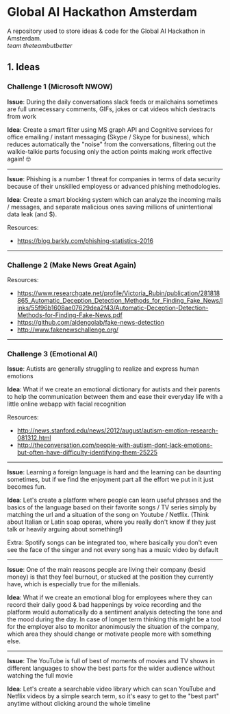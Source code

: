 # Global AI Hackathon Amsterdam

A repository used to store ideas & code for the Global AI Hackathon in Amsterdam.  
_team theteambutbetter_


## 1. Ideas

### Challenge 1 (Microsoft NWOW)

**Issue**: During the daily conversations slack feeds or mailchains sometimes are full unnecessary comments, GIFs, jokes or cat videos which destracts from work

**Idea**: Create a smart filter using MS graph API and Cognitive services for office emailing / instant messaging (Skype / Skype for business), which reduces automatically the "noise" from the conversations, filtering out the walkie-talkie parts focusing only the action points making work effective again! 🤓

---

**Issue**: Phishing is a number 1 threat for companies in terms of data security because of their unskilled employess or advanced phishing methodologies.

**Idea**: Create a smart blocking system which can analyze the incoming mails / messages, and separate malicious ones saving millions of unintentional data leak (and $).

Resources:
  * https://blog.barkly.com/phishing-statistics-2016
  
---

### Challenge 2 (Make News Great Again)
Resources:  
  * https://www.researchgate.net/profile/Victoria_Rubin/publication/281818865_Automatic_Deception_Detection_Methods_for_Finding_Fake_News/links/55f96b1608ae07629dea2f43/Automatic-Deception-Detection-Methods-for-Finding-Fake-News.pdf
  * https://github.com/aldengolab/fake-news-detection
  * http://www.fakenewschallenge.org/

---

### Challenge 3 (Emotional AI)

**Issue**: Autists are generally struggling to realize and express human emotions

**Idea**: What if we create an emotional dictionary for autists and their parents to help the communication between them and ease their everyday life with a little online webapp with facial recognition

Resources:
  * http://news.stanford.edu/news/2012/august/autism-emotion-research-081312.html
  * http://theconversation.com/people-with-autism-dont-lack-emotions-but-often-have-difficulty-identifying-them-25225
  
---

**Issue**: Learning a foreign language is hard and the learning can be daunting sometimes, but if we find the enjoyment part all the effort we put in it just becomes fun. 

**Idea**: Let's create a platform where people can learn useful phrases and the basics of the language based on their favorite songs / TV series simply by matching the url and a situation of the song on Youtube / Netflix. (Think about Italian or Latin soap operas, where you really don't know if they just talk or heavily arguing about something!)

Extra: Spotify songs can be integrated too, where basically you don't even see the face of the singer and not every song has a music video by default

---

**Issue**: One of the main reasons people are living their company (besid money) is that they feel burnout, or stucked at the position they currently have, which is especially true for the millenials.

**Idea**: What if we create an emotional blog for employees where they can record their daily good & bad happenings by voice recording and the platform would automatically do a sentiment analysis detecting the tone and the mood during the day. In case of longer term thinking this might be a tool for the employer also to monitor anonimously the situation of the company, which area they should change or motivate people more with something else.

---

**Issue**: The YouTube is full of best of moments of movies and TV shows in different languages to show the best parts for the wider audience without watching the full movie

**Idea**: Let's create a searchable video library which can scan YouTube and Netflix videos by a simple search term, so it's easy to get to the "best part" anytime without clicking around the whole timeline
